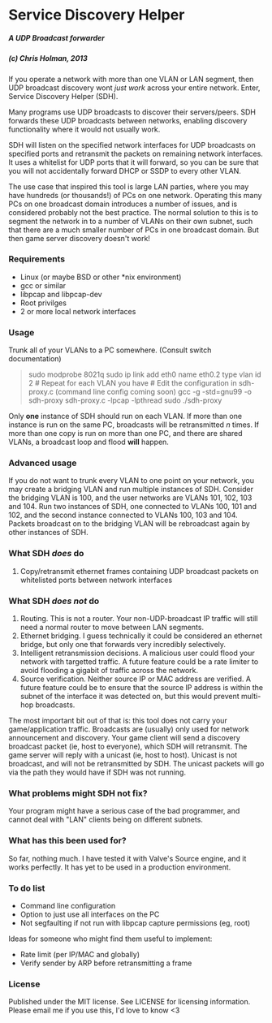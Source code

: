 

# Service Discovery Helper
##### A UDP Broadcast forwarder 
##### (c) Chris Holman, 2013

If you operate a network with more than one VLAN or LAN segment, then UDP broadcast discovery wont 
*just work* across your entire network. Enter, Service Discovery Helper (SDH).

Many programs use UDP broadcasts to discover their servers/peers. SDH forwards these UDP broadcasts between 
networks, enabling discovery functionality where it would not usually work.

SDH will listen on the specified network interfaces for UDP broadcasts on specified
ports and retransmit the packets on remaining network interfaces. It uses a whitelist
for UDP ports that it will forward, so you can be sure that you will not
accidentally forward DHCP or SSDP to every other VLAN. 

The use case that inspired this tool is large LAN parties, where you may have hundreds
(or thousands!) of PCs on one network. Operating this many PCs on one broadcast domain 
introduces a number of issues, and is considered probably not the best practice. 
The normal solution to this is to segment the network in to a number of 
VLANs on their own subnet, such that there are a much smaller number of PCs in one 
broadcast domain. But then game server discovery doesn't work!


### Requirements

* Linux (or maybe BSD or other \*nix environment)
* gcc or similar
* libpcap and libpcap-dev
* Root privilges
* 2 or more local network interfaces

### Usage

Trunk all of your VLANs to a PC somewhere. (Consult switch documentation)

> sudo modprobe 8021q
> sudo ip link add eth0 name eth0.2 type vlan id 2
> \# Repeat for each VLAN you have
> \# Edit the configuration in sdh-proxy.c (command line config coming soon)
> gcc -g -std=gnu99 -o sdh-proxy sdh-proxy.c -lpcap -lpthread
> sudo ./sdh-proxy 

Only **one** instance of SDH should run on each VLAN. If more than one instance is run on the same PC, broadcasts will be retransmitted *n* times. If more than one copy is run on more than one PC, and there are shared VLANs, a broadcast loop and flood **will** happen. 

### Advanced usage

If you do not want to trunk every VLAN to one point on your network, you may
create a bridging VLAN and run multiple instances of SDH. Consider the bridging
VLAN is 100, and the user networks are VLANs 101, 102, 103 and 104. Run two
instances of SDH, one connected to VLANs 100, 101 and 102, and the second 
instance connected to VLANs 100, 103 and 104. Packets broadcast on to the bridging VLAN 
will be rebroadcast again by other instances of SDH. 

### What SDH *does* do 

1. Copy/retransmit ethernet frames containing UDP broadcast packets on whitelisted ports between network interfaces

### What SDH *does not* do

1. Routing. This is not a router. Your non-UDP-broadcast IP traffic will still need a normal router to move between LAN segments. 
2. Ethernet bridging. I guess technically it could be considered an ethernet bridge, but only one that 
forwards very incredibly selectively. 
3. Intelligent retransmission decisions. A malicious user could flood your network with targetted traffic. A future feature could be a rate limiter to avoid flooding a gigabit of traffic across the network. 
4. Source verification. Neither source IP or MAC address are verified. A future feature could be to ensure that the source IP address is within the subnet of the interface it was detected on, but this would prevent multi-hop broadcasts. 

The most important bit out of that is: this tool does not carry your game/application traffic. 
Broadcasts are (usually) only used for network announcement and discovery. Your game client 
will send a discovery broadcast packet (ie, host to everyone), which SDH will retransmit. The game server will reply with a 
unicast (ie, host to host). Unicast is not broadcast, and will not be retransmitted by SDH. The unicast packets will go via the path they would have if SDH was not running. 

### What problems might SDH not fix?

Your program might have a serious case of the bad programmer, and cannot deal with "LAN" clients being on different subnets.


### What has this been used for?

So far, nothing much. I have tested it with
 Valve's Source engine, and it works perfectly. It has yet to be used in a production environment. 

### To do list

* Command line configuration
* Option to just use all interfaces on the PC
* Not segfaulting if not run with libpcap capture permissions (eg, root)

Ideas for someone who might find them useful to implement:
* Rate limit (per IP/MAC and globally)
* Verify sender by ARP before retransmitting a frame

### License

Published under the MIT license. See LICENSE for licensing information. Please email me if you use this, I'd love to know <3


